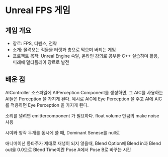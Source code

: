  # Unreal FPS 게임



## 게임 개요

- 장르: FPS, 디펜스, 전략
- 소개: 몰려오는 적들을 터렛과 총으로 막으며 버티는 게임
- 프로젝트 목적: Unreal Engine 숙달, 온라인 강의로 공부한 C++ 실습하며 활용, 미래에 멀티플레이 장르로 발전





## 배운 점
AIController 소스파일에 AIPerception Component를 생성하면, 그 AIC를 사용하는 AI들은 Perception 을 가지게 된다. 예시로 AIC에 Eye Perception 을 주고 AI에 AIC를 적용하면 Eye Perception 을 가지게 된다.

소리를 낼려면 emittercomponent 가 필요하다. float volume 만큼의 make noise 사용 

시야와 청각 두개를 동시에 쓸 때, Dominant Senese를 null로 

애니메이션 몽타주가 제대로 재생이 되지 않을때, Blend Option에 Blend in과 Blend out을 0.0으로 
Blend Time이란 Pose A에서 Pose B로 바꾸는 시간










